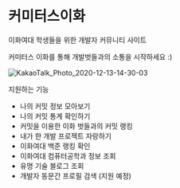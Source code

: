 # 커미터스이화

이화여대 학생들을 위한 개발자 커뮤니티 사이트

커미터스 이화를 통해 개발벗들과의 소통을 시작하세요 :)

![KakaoTalk_Photo_2020-12-13-14-30-03](https://user-images.githubusercontent.com/26458200/102019776-a9624a80-3db8-11eb-824e-7d767e756021.gif)

지원하는 기능
- 나의 커밋 정보 모아보기
- 나의 커밋 통계 확인하기
- 커밋을 이용한 이화 벗들과의 커밋 랭킹
- 내가 한 개발 프로젝트 자랑하기
- 이화여대 백준 랭킹 확인
- 이화여대 컴퓨터공학과 정보 조회
- 유명 기술 블로그 조회
- 개발자 동문간 프로필 검색 (지원 예정)


